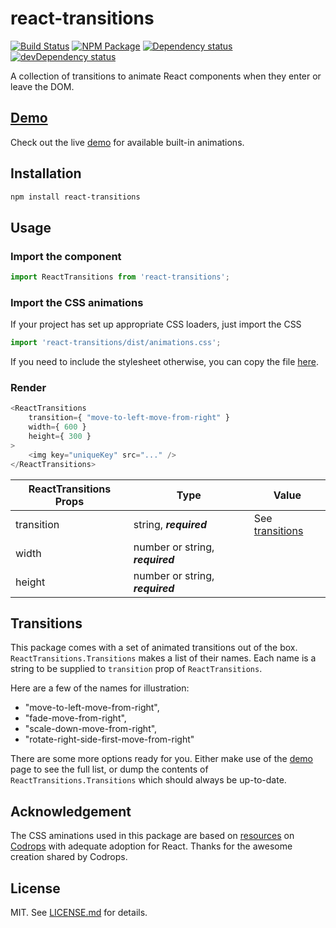 # react-transitions #

[![Build Status][travis_img]][travis_site]
[![NPM Package][npm_img]][npm_site]
[![Dependency status][david_img]][david_site]
[![devDependency status][david_dev_img]][david_dev_site]

A collection of transitions to animate React components when they enter or leave the DOM.

## [Demo][demo] ##

Check out the live [demo][demo] for available built-in animations.

## Installation ##

```sh
npm install react-transitions
```

## Usage ##

### Import the component
```js
import ReactTransitions from 'react-transitions';
```
### Import the CSS animations

If your project has set up appropriate CSS loaders, just import the CSS
```js
import 'react-transitions/dist/animations.css';
```

If you need to include the stylesheet otherwise, you can copy the file [here][animations_css].

### Render
```js
<ReactTransitions
    transition={ "move-to-left-move-from-right" }
    width={ 600 }
    height={ 300 }
>
    <img key="uniqueKey" src="..." />
</ReactTransitions>
```

ReactTransitions Props | Type | Value
---------------------- | ---- | -----
transition | string, **_required_** | See [transitions](#transitions)
width | number or string, **_required_** |
height | number or string, **_required_** |

## <a name="transitions"></a>Transitions
This package comes with a set of animated transitions out of the box. `ReactTransitions.Transitions`
makes a list of their names. Each name is a string to be supplied to `transition` prop of `ReactTransitions`.

Here are a few of the names for illustration:

* "move-to-left-move-from-right",
* "fade-move-from-right",
* "scale-down-move-from-right",
* "rotate-right-side-first-move-from-right"

There are some more options ready for you. Either make use of the [demo][demo] page to see the full list, or dump
the contents of `ReactTransitions.Transitions` which should always be up-to-date.

## Acknowledgement ##
The CSS aminations used in this package are based on [resources][codrops_pkg] on [Codrops][codrops] with
adequate adoption for React. Thanks for the awesome creation shared by Codrops.

## License ##

MIT. See [LICENSE.md](http://github.com/szchenghuang/react-transitions/blob/master/LICENSE.md) for details.

[demo]: https://szchenghuang.github.io/react-transitions/
[animations_css]: https://github.com/szchenghuang/react-transitions/tree/master/src/animations.css
[codrops_pkg]: https://github.com/codrops/PageTransitions
[codrops]: https://tympanus.net/codrops
[travis_img]: https://travis-ci.org/szchenghuang/react-transitions.svg?branch=master
[travis_site]: https://travis-ci.org/szchenghuang/react-transitions
[npm_img]: https://img.shields.io/npm/v/react-transitions.svg
[npm_site]: https://www.npmjs.org/package/react-transitions
[david_img]: https://david-dm.org/szchenghuang/react-transitions/status.svg
[david_site]: https://david-dm.org/szchenghuang/react-transitions/
[david_dev_img]: https://david-dm.org/szchenghuang/react-transitions/dev-status.svg
[david_dev_site]: https://david-dm.org/szchenghuang/react-transitions/?type=dev
